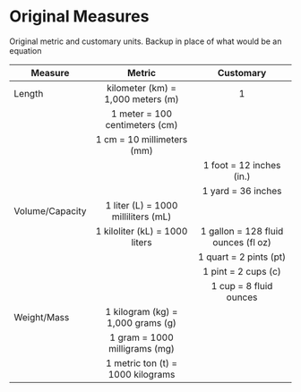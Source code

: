 # Original Measures
Original metric and customary units. Backup in place of what would be an equation

| Measure         | Metric                              | Customary                           |
| --------------- |:-----------------------------------:|:-----------------------------------:|
| Length          | kilometer (km) = 1,000 meters (m)   |          1                          |
|                 | 1 meter = 100 centimeters (cm)      |                                     |
|                 | 1 cm = 10 millimeters (mm)          |                                     |
|                 |                                     | 1 foot = 12 inches (in.)            |
|                 |                                     | 1 yard = 36 inches                  |
| Volume/Capacity | 1 liter (L) = 1000 milliliters (mL) |                                     |
|                 | 1 kiloliter (kL) = 1000 liters      | 1 gallon = 128 fluid ounces (fl oz) |
|                 |                                     | 1 quart = 2 pints (pt)              |
|                 |                                     | 1 pint = 2 cups (c)                 |
|                 |                                     | 1 cup = 8 fluid ounces              |
| Weight/Mass     | 1 kilogram (kg) = 1,000 grams (g)   |                                     |
|                 | 1 gram = 1000 milligrams (mg)       |                                     |
|                 | 1 metric ton (t) = 1000 kilograms   |                                     |
